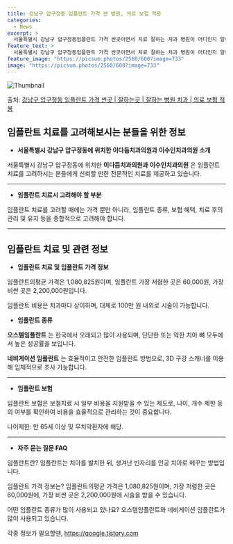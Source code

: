 ```yaml
---
title: 강남구 압구정동 임플란트 가격 싼 병원, 의료 보험 적용
categories:
  - News
excerpt: >
  서울특별시 강남구 압구정동임플란트 가격 싼곳이면서 치료 잘하는 치과 병원이 어디인지 알아보도록 하겠습니다. 서울특별시 강남구 압구정동에 위치한 이다듬치과의원 이수인치과의원 순서대로 안내 드리며, 임플란트 치료시 신경써야 할 부분 또한 같이 공유 드리겠습니다.2024년 임플란트 가격 살펴보기 👈 클릭임플란트 평균 가격이다듬치과의원표 내에 있는 전화 번호를 클릭 하시면 이다듬치과의원로 바로 전화 연결 됩니다.분류주소전화번호치과의원서울특별시 강남구 압구정로 151, 2동 2층 2호 (압구정동, 신현대상가 )📞02-3448-8275로 전화하기이다듬치과의원 위치 확인하기 👈 클릭요일운영시간월요일10:00~18:30화요일10:00~18:30수요일10:00~18:30목요일10:00~..
feature_text: >
  서울특별시 강남구 압구정동임플란트 가격 싼곳이면서 치료 잘하는 치과 병원이 어디인지 알아보도록 하겠습니다. 서울특별시 강남구 압구정동에 위치한 이다듬치과의원 이수인치과의원 순서대로 안내 드리며, 임플란트 치료시 신경써야 할 부분 또한 같이 공유 드리겠습니다.2024년 임플란트 가격 살펴보기 👈 클릭임플란트 평균 가격이다듬치과의원표 내에 있는 전화 번호를 클릭 하시면 이다듬치과의원로 바로 전화 연결 됩니다.분류주소전화번호치과의원서울특별시 강남구 압구정로 151, 2동 2층 2호 (압구정동, 신현대상가 )📞02-3448-8275로 전화하기이다듬치과의원 위치 확인하기 👈 클릭요일운영시간월요일10:00~18:30화요일10:00~18:30수요일10:00~18:30목요일10:00~..
feature_image: "https://picsum.photos/2560/600?image=733"
image: "https://picsum.photos/2560/600?image=733"
---
```


![Thumbnail](https://img1.daumcdn.net/thumb/R800x0/?scode=mtistory2&fname=https%3A%2F%2Fblog.kakaocdn.net%2Fdn%2FbcGXbE%2FbtsG0sNI0LA%2FnLockja9HmOIAEB1yqjE11%2Fimg.webp)

<p>출처: <a href="https://qoogle.tistory.com/6630" rel="dofollow">강남구 압구정동 임플란트 가격 싼곳 | 잘하는곳 | 잘하는 병원 치과 | 의료 보험 적용</a> </p>



## 임플란트 치료를 고려해보시는 분들을 위한 정보



  * **서울특별시 강남구 압구정동에 위치한 이다듬치과의원과 이수인치과의원 소개**

서울특별시 강남구 압구정동에 위치한 **이다듬치과의원과 이수인치과의원** 은 임플란트 치료를 고려하시는 분들에게 신뢰할 만한 전문적인 치료를
제공하고 있습니다.

* * *

  * **임플란트 치료시 고려해야 할 부분**

임플란트 치료를 고려할 때에는 가격 뿐만 아니라, 임플란트 종류, 보험 혜택, 치료 후의 관리 및 유지 등을 종합적으로 고려해야 합니다.

* * *

## 임플란트 치료 및 관련 정보

  * **임플란트 치료 및 임플란트 가격 정보**

임플란트의평균 가격은 1,080,825원이며, 임플란트 가장 저렴한 곳은 60,000원, 가장 비싼 곳은 2,200,000원입니다.

임플란트 비용은 치과마다 상이하며, 대체로 100만 원 내외로 시술이 가능합니다.

  * **임플란트 종류**

**오스템임플란트** 는 한국에서 오래되고 많이 사용되며, 단단한 또는 약한 치아 뼈 모두에서 높은 성공률을 보입니다.

**네비게이션 임플란트** 는 효율적이고 안전한 임플란트 방법으로, 3D 구강 스캐너를 이용해 입체적으로 조사 가능합니다.

* * *

  * **임플란트 보험**

임플란트 보험은 보철치료 시 일부 비용을 지원받을 수 있는 제도로, 나이, 개수 제한 등의 여부를 확인하여 비용을 효율적으로 관리하는 것이
중요합니다.

나이제한: 만 65세 이상 및 무치악환자에 해당.

* * *

  * **자주 묻는 질문 FAQ**

임플란트란? 임플란트는 치아를 발치한 뒤, 생겨난 빈자리를 인공 치아로 메꾸는 방법입니다.

임플란트 가격 정보는? 임플란트의평균 가격은 1,080,825원이며, 가장 저렴한 곳은 60,000원에, 가장 비싼 곳은
2,200,000원에 시술을 받을 수 있습니다.

어떤 임플란트 종류가 많이 사용되고 있나요? 오스템임플란트와 네비게이션 임플란트가 많이 사용되고 있습니다.



 

각종 정보가 필요할땐, <a href="https://qoogle.tistory.com" rel="dofollow">https://qoogle.tistory.com</a>


